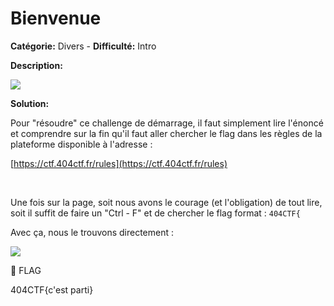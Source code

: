 # Bienvenue

**Catégorie:** Divers - **Difficulté:** Intro

**Description:**

![](https://3136519411-files.gitbook.io/\~/files/v0/b/gitbook-x-prod.appspot.com/o/spaces%2Fybn4btwQnvitOl9uXz9p%2Fuploads%2FUso2C5jZLyDKPKB1tGWu%2Fimage.png?alt=media\&token=ca148133-d16f-4b6b-a912-d1af136abd4c)

**Solution:**

Pour "résoudre" ce challenge de démarrage, il faut simplement lire l'énoncé et comprendre sur la fin qu'il faut aller chercher le flag dans les règles de la plateforme disponible à l'adresse :

[https://ctf.404ctf.fr/rules](https://ctf.404ctf.fr/rules)

​

Une fois sur la page, soit nous avons le courage (et l'obligation) de tout lire, soit il suffit de faire un "Ctrl - F" et de chercher le flag format : `404CTF{`

Avec ça, nous le trouvons directement :

![](https://3136519411-files.gitbook.io/\~/files/v0/b/gitbook-x-prod.appspot.com/o/spaces%2Fybn4btwQnvitOl9uXz9p%2Fuploads%2F0mIJNBjaZ7LUrAMzmKKX%2Fimage.png?alt=media\&token=1894ed5f-2dc4-4dcb-b8a9-9c92ea2e948d)

🚩 FLAG

404CTF{c'est parti}

